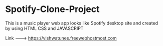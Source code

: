 # Spotify-Clone-Project
This is a music player web app looks like Spotify desktop site and created by using HTML CSS and JAVASCRIPT


Link ---> https://vishwatunes.freewebhostmost.com
